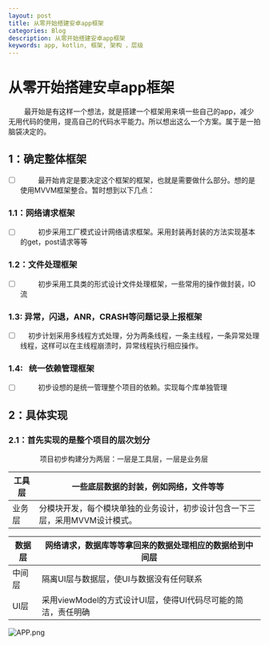 ```yaml
---
layout: post
title: 从零开始搭建安卓app框架
categories: Blog
description: 从零开始搭建安卓app框架
keywords: app, kotlin, 框架, 架构 ，层级
---
```


# 从零开始搭建安卓app框架

        最开始是有这样一个想法，就是搭建一个框架用来填一些自己的app，减少无用代码的使用，提高自己的代码水平能力。所以想出这么一个方案。属于是一拍脑袋决定的。

## 1：确定整体框架

- [ ]          最开始肯定是要决定这个框架的框架，也就是需要做什么部分。想的是使用MVVM框架整合。暂时想到以下几点：

### 1.1：网络请求框架

- [ ]          初步采用工厂模式设计网络请求框架。采用封装再封装的方法实现基本的get，post请求等等

### 1.2：文件处理框架

- [ ]          初步采用工具类的形式设计文件处理框架，一些常用的操作做封装，IO流

### 1.3:   异常，闪退，ANR，CRASH等问题记录上报框架

- [ ]          初步计划采用多线程方式处理，分为两条线程，一条主线程，一条异常处理线程，这样可以在主线程崩溃时，异常线程执行相应操作。

### 1.4:   统一依赖管理框架

- [ ]          初步设想的是统一管理整个项目的依赖。实现每个库单独管理

## 2：具体实现

### 2.1：首先实现的是整个项目的层次划分

                项目初步构建分为两层：一层是工具层，一层是业务层

| 工具层 | 一些底层数据的封装，例如网络，文件等等                      |
| --- | ---------------------------------------- |
| 业务层 | 分模块开发，每个模块单独的业务设计，初步设计包含一下三层，采用MVVM设计模式。 |

| 数据层 | 网络请求，数据库等等拿回来的数据处理相应的数据给到中间层          |
| --- | ------------------------------------- |
| 中间层 | 隔离UI层与数据层，使UI与数据没有任何联系                |
| UI层 | 采用viewModel的方式设计UI层，使得UI代码尽可能的简洁，责任明确 |

![APP.png](https://qaq-qvq.github.io/images/2022-1-25-从零开始搭建安卓app框架/APP.png)
